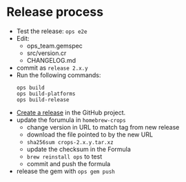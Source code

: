 # Release process

- Test the release:
  `ops e2e`
- Edit:
  - ops_team.gemspec
  - src/version.cr
  - CHANGELOG.md
- commit as `release 2.x.y`
- Run the following commands:
  ```
  ops build
  ops build-platforms
  ops build-release
  ```
- [Create a release](https://github.com/nickthecook/crops/releases) in the GitHub project.
- update the forumula in `homebrew-crops`
  - change version in URL to match tag from new release
  - download the file pointed to by the new URL
  - `sha256sum crops-2.x.y.tar.xz`
  - update the checksum in the Formula
  - `brew reinstall ops` to test
  - commit and push the formula
- release the gem with `ops gem push`
